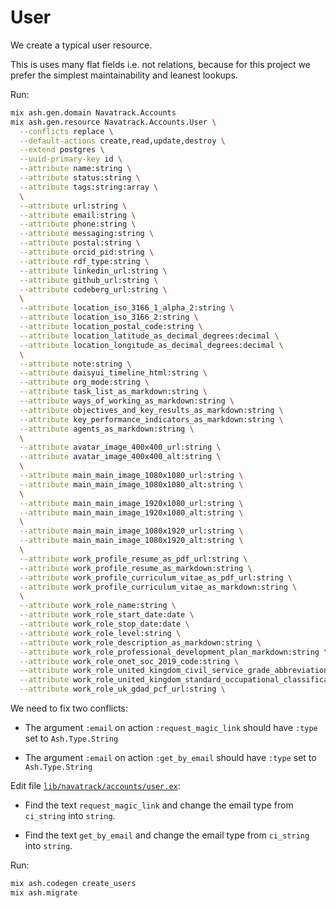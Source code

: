 # User

We create a typical user resource. 

This is uses many flat fields i.e. not relations, because for this project we
prefer the simplest maintainability and leanest lookups.

Run:

```sh
mix ash.gen.domain Navatrack.Accounts
mix ash.gen.resource Navatrack.Accounts.User \
  --conflicts replace \
  --default-actions create,read,update,destroy \
  --extend postgres \
  --uuid-primary-key id \
  --attribute name:string \
  --attribute status:string \
  --attribute tags:string:array \
  \
  --attribute url:string \
  --attribute email:string \
  --attribute phone:string \
  --attribute messaging:string \
  --attribute postal:string \
  --attribute orcid_pid:string \
  --attribute rdf_type:string \
  --attribute linkedin_url:string \
  --attribute github_url:string \
  --attribute codeberg_url:string \
  \
  --attribute location_iso_3166_1_alpha_2:string \
  --attribute location_iso_3166_2:string \
  --attribute location_postal_code:string \
  --attribute location_latitude_as_decimal_degrees:decimal \
  --attribute location_longitude_as_decimal_degrees:decimal \
  \
  --attribute note:string \
  --attribute daisyui_timeline_html:string \
  --attribute org_mode:string \
  --attribute task_list_as_markdown:string \
  --attribute ways_of_working_as_markdown:string \
  --attribute objectives_and_key_results_as_markdown:string \
  --attribute key_performance_indicators_as_markdown:string \
  --attribute agents_as_markdown:string \
  \
  --attribute avatar_image_400x400_url:string \
  --attribute avatar_image_400x400_alt:string \
  \
  --attribute main_main_image_1080x1080_url:string \
  --attribute main_main_image_1080x1080_alt:string \
  \
  --attribute main_main_image_1920x1080_url:string \
  --attribute main_main_image_1920x1080_alt:string \
  \
  --attribute main_main_image_1080x1920_url:string \
  --attribute main_main_image_1080x1920_alt:string \
  \
  --attribute work_profile_resume_as_pdf_url:string \
  --attribute work_profile_resume_as_markdown:string \
  --attribute work_profile_curriculum_vitae_as_pdf_url:string \
  --attribute work_profile_curriculum_vitae_as_markdown:string \
  \
  --attribute work_role_name:string \
  --attribute work_role_start_date:date \
  --attribute work_role_stop_date:date \
  --attribute work_role_level:string \
  --attribute work_role_description_as_markdown:string \
  --attribute work_role_professional_development_plan_markdown:string \
  --attribute work_role_onet_soc_2019_code:string \
  --attribute work_role_united_kingdom_civil_service_grade_abbreviation:string \
  --attribute work_role_united_kingdom_standard_occupational_classification_2020_code:string \
  --attribute work_role_uk_gdad_pcf_url:string \
```

We need to fix two conflicts:

* The argument `:email` on action `:request_magic_link` should have `:type` set to `Ash.Type.String`

* The argument `:email` on action `:get_by_email` should have `:type` set to `Ash.Type.String`

Edit file [`lib/navatrack/accounts/user.ex`](lib/navatrack/accounts/user.ex):

* Find the text `request_magic_link` and change the email type from `ci_string` into `string`.

* Find the text `get_by_email` and change the email type from `ci_string` into `string`.

Run:

```sh
mix ash.codegen create_users
mix ash.migrate
```
